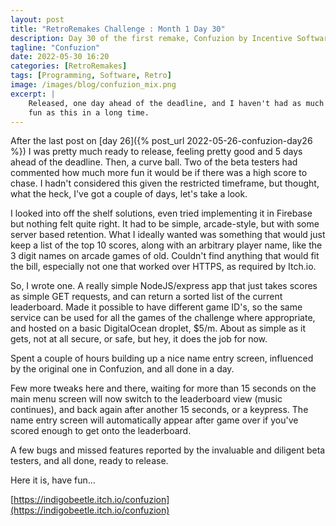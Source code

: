 ```yaml
---
layout: post
title: "RetroRemakes Challenge : Month 1 Day 30"
description: Day 30 of the first remake, Confuzion by Incentive Software.
tagline: "Confuzion"
date: 2022-05-30 16:20
categories: [RetroRemakes]
tags: [Programming, Software, Retro]
image: /images/blog/confuzion_mix.png
excerpt: |
    Released, one day ahead of the deadline, and I haven't had as much
    fun as this in a long time.
---
```


After the last post on [day 26]({% post_url 2022-05-26-confuzion-day26 %}) I
was pretty much ready to release, feeling pretty good and 5 days ahead of the
deadline. Then, a curve ball. Two of the beta testers had commented how much
more fun it would be if there was a high score to chase. I hadn't considered 
this given the restricted timeframe, but thought, what the heck, I've got a 
couple of days, let's take a look.

I looked into off the shelf solutions, even tried implementing it in Firebase
but nothing felt quite right. It had to be simple, arcade-style, but with some
server based retention. What I ideally wanted was something that would just
keep a list of the top 10 scores, along with an arbitrary player name, like
the 3 digit names on arcade games of old. Couldn't find anything that would
fit the bill, especially not one that worked over HTTPS, as required by Itch.io.

So, I wrote one. A really simple NodeJS/express app that just takes scores as
simple GET requests, and can return a sorted list of the current leaderboard.
Made it possible to have different game ID's, so the same service can be used
for all the games of the challenge where appropriate, and hosted on a basic
DigitalOcean droplet, $5/m. About as simple as it gets, not at all secure, or
safe, but hey, it does the job for now.

Spent a couple of hours building up a nice name entry screen, influenced by the
original one in Confuzion, and all done in a day. 

Few more tweaks here and there, waiting for more than 15 seconds on the main
menu screen will now switch to the leaderboard view (music continues), and back
again after another 15 seconds, or a keypress. The name entry screen will
automatically appear after game over if you've scored enough to get onto the
leaderboard. 

A few bugs and missed features reported by the invaluable and diligent beta
testers, and all done, ready to release.

Here it is, have fun...

[https://indigobeetle.itch.io/confuzion](https://indigobeetle.itch.io/confuzion)
